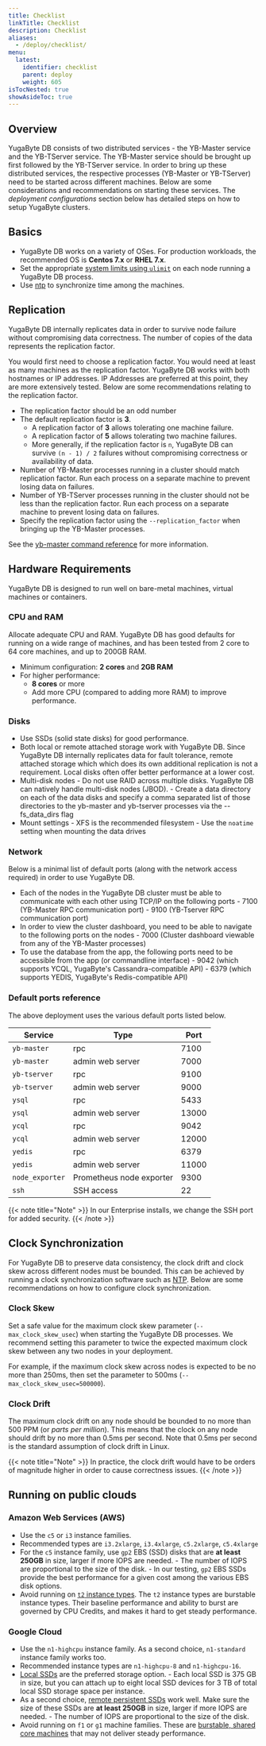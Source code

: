 ```yaml
---
title: Checklist
linkTitle: Checklist
description: Checklist
aliases:
  - /deploy/checklist/
menu:
  latest:
    identifier: checklist
    parent: deploy
    weight: 605
isTocNested: true
showAsideToc: true
---
```


## Overview

YugaByte DB consists of two distributed services - the YB-Master service and the YB-TServer service. The YB-Master service should be brought up first followed by the YB-TServer service. In order to bring up these distributed services, the respective processes (YB-Master or YB-TServer) need to be started across different machines. Below are some considerations and recommendations on starting these services. The *deployment configurations* section below has detailed steps on how to setup YugaByte clusters.

## Basics

- YugaByte DB works on a variety of OSes. For production workloads, the recommended OS is **Centos 7.x** or **RHEL 7.x**.
- Set the appropriate [system limits using `ulimit`](../manual-deployment/system-config/#setting-ulimits) on each node running a YugaByte DB process.
- Use [ntp](../manual-deployment/system-config/#ntp) to synchronize time among the machines.

## Replication

YugaByte DB internally replicates data in order to survive node failure without compromising data correctness. The number of copies of the data represents the replication factor.

You would first need to choose a replication factor. You would need at least as many machines as the replication factor. YugaByte DB works with both hostnames or IP addresses. IP Addresses are preferred at this point, they are more extensively tested. Below are some recommendations relating to the replication factor.

- The replication factor should be an odd number
- The default replication factor is **3**.
    - A replication factor of **3** allows tolerating one machine failure.
    - A replication factor of **5** allows tolerating two machine failures.
    - More generally, if the replication factor is `n`, YugaByte DB can survive `(n - 1) / 2` failures without compromising correctness or availability of data.
- Number of YB-Master processes running in a cluster should match replication factor. Run each process on a separate machine to prevent losing data on failures.
- Number of YB-TServer processes running in the cluster should not be less than the replication factor. Run each process on a separate machine to prevent losing data on failures.
- Specify the replication factor using the `--replication_factor` when bringing up the YB-Master processes.

See the [yb-master command reference](../admin/yb-master/) for more information.

## Hardware Requirements

YugaByte DB is designed to run well on bare-metal machines, virtual machines or containers.

### CPU and RAM

Allocate adequate CPU and RAM. YugaByte DB has good defaults for running on a wide range of machines, and has been tested from 2 core to 64 core machines, and up to 200GB RAM.

- Minimum configuration: **2 cores** and **2GB RAM**
- For higher performance:
    - **8 cores** or more
    - Add more CPU (compared to adding more RAM) to improve performance.

### Disks

- Use SSDs (solid state disks) for good performance.
- Both local or remote attached storage work with YugaByte DB. Since YugaByte DB internally replicates data for fault tolerance, remote attached storage which which does its own additional replication is not a requirement. Local disks often offer better performance at a lower cost.
- Multi-disk nodes
      - Do not use RAID across multiple disks. YugaByte DB can natively handle multi-disk nodes (JBOD).
      - Create a data directory on each of the data disks and specify a comma separated list of those directories to the yb-master and yb-tserver processes via the --fs_data_dirs flag
- Mount settings
      - XFS is the recommended filesystem
      - Use the `noatime` setting when mounting the data drives

### Network

Below is a minimal list of default ports (along with the network access required) in order to use YugaByte DB.

- Each of the nodes in the YugaByte DB cluster must be able to communicate with each other using TCP/IP on the following ports
      - 7100 (YB-Master RPC communication port)
      - 9100 (YB-Tserver RPC communication port)
- In order to view the cluster dashboard, you need to be able to navigate to the following ports on the nodes
      - 7000 (Cluster dashboard viewable from any of the YB-Master processes)
- To use the database from the app, the following ports need to be accessible from the app (or commandline interface)
      - 9042 (which supports YCQL, YugaByte's Cassandra-compatible API)
      - 6379 (which supports YEDIS, YugaByte's Redis-compatible API)

### Default ports reference

The above deployment uses the various default ports listed below.

Service | Type | Port
--------|------| -------
`yb-master` | rpc | 7100
`yb-master` | admin web server | 7000
`yb-tserver` | rpc | 9100
`yb-tserver` | admin web server | 9000
`ysql` | rpc | 5433
`ysql` | admin web server | 13000
`ycql` | rpc | 9042
`ycql` | admin web server | 12000
`yedis` | rpc | 6379
`yedis` | admin web server | 11000
`node_exporter` | Prometheus node exporter | 9300
`ssh` | SSH access | 22

{{< note title="Note" >}}
In our Enterprise installs, we change the SSH port for added security.
{{< /note >}}

## Clock Synchronization

For YugaByte DB to preserve data consistency, the clock drift and clock skew across different nodes must be bounded. This can be achieved by running a clock synchronization software such as [NTP](http://www.ntp.org/). Below are some recommendations on how to configure clock synchronization.

### Clock Skew

Set a safe value for the maximum clock skew parameter (`--max_clock_skew_usec`) when starting the YugaByte DB processes. We recommend setting this parameter to twice the expected maximum clock skew between any two nodes in your deployment.

For example, if the maximum clock skew across nodes is expected to be no more than 250ms, then set the parameter to 500ms (`--max_clock_skew_usec=500000`).

### Clock Drift

The maximum clock drift on any node should be bounded to no more than 500 PPM (or *parts per million*). This means that the clock on any node should drift by no more than 0.5ms per second. Note that 0.5ms per second is the standard assumption of clock drift in Linux.


{{< note title="Note" >}}
In practice, the clock drift would have to be orders of magnitude higher in order to cause correctness issues.
{{< /note >}}


## Running on public clouds

### Amazon Web Services (AWS)

- Use the `c5` or `i3` instance families.
- Recommended types are `i3.2xlarge`, `i3.4xlarge`, `c5.2xlarge`, `c5.4xlarge`
- For the `c5` instance family, use `gp2` EBS (SSD) disks that are **at least 250GB** in size, larger if more IOPS are needed.
      - The number of IOPS are proportional to the size of the disk.
      - In our testing, `gp2` EBS SSDs provide the best performance for a given cost among the various EBS disk options.
- Avoid running on [`t2` instance types](https://aws.amazon.com/ec2/instance-types/t2/). The `t2` instance types are burstable instance types. Their baseline performance and ability to burst are governed by CPU Credits, and makes it hard to get steady performance.

### Google Cloud

- Use the `n1-highcpu` instance family. As a second choice, `n1-standard` instance family works too.
- Recommended instance types are `n1-highcpu-8` and `n1-highcpu-16`.
- [Local SSDs](https://cloud.google.com/compute/docs/disks/#localssds) are the preferred storage option.
      - Each local SSD is 375 GB in size, but you can attach up to eight local SSD devices for 3 TB of total local SSD storage space per instance.
- As a second choice, [remote persistent SSDs](https://cloud.google.com/compute/docs/disks/#pdspecs) work well. Make sure the size of these SSDs are **at least 250GB** in size, larger if more IOPS are needed.
      - The number of IOPS are proportional to the size of the disk.
- Avoid running on `f1` or `g1` machine families. These are [burstable, shared core machines](https://cloud.google.com/compute/docs/machine-types#sharedcore) that may not deliver steady performance.
